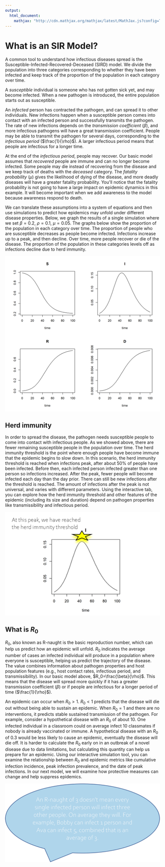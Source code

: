 ```yaml
---
output:
  html_document:
    mathjax: "http://cdn.mathjax.org/mathjax/latest/MathJax.js?config=TeX-AMS-MML_HTMLorMML"
---
```


# What is an SIR Model?

A common tool to understand how infectious diseases spread is the Susceptible-Infected-Recovered-Deceased (SIRD) model. We divide the population into three categories corresponding to whether they have been infected and keep track of the proportion of the population in each category over time.

A *susceptible* individual is someone who has not gotten sick yet, and may become infected. When a new pathogen is introduced, the entire population starts out as susceptible.

An *infected* person has contracted the pathogen, and can spread it to other individuals. New infections happen when a susceptible person comes into contact with an infected person and successfully transmits the pathogen. The rate of new infections depends on the *transmission coefficient* ($\beta$), and more infectious pathogens will have a great transmission coefficient. People may be able to transmit the pathogen for several days, corresponding to the *infectious period* ($\frac{1}{\rho}$). A larger infectious period means that people are infectious for a longer time.

At the end of the *infectious period*, people may recover. Our basic model assumes that *recovered* people are immune and can no longer become infected. Some people may die instead of recovering from the disease and we keep track of deaths with the *deceased* category. The *fatality probability* ($\mu$) gives the likelihood of dying of the disease, and more deadly diseases will have a greater fatality probability. You'll notice that the fatality probability is not going to have a large impact on epidemic dynamics in this example. It will become important when we add awareness to the model because awareness respond to death.

We can translate these assumptions into a system of equations and then use simulations to predict how epidemics may unfold under different disease properties. Below, we graph the results of a single simulation where we set $\beta=0.2$, $\rho=0.1$, $\mu=0.05$. The graphs below show the proportion of the population in each category over time. The proportion of people who are susceptible decreases as people become infected. Infections increase up to a peak, and then decline. Over time, more people recover or die of the disease. The proportion of the population in these categories levels off as infections decline due to herd immunity.

![plot of chunk outbreak](figure/outbreak-1.png)

## Herd immunity

In order to spread the disease, the pathogen needs susceptible people to come into contact with infectious people. As we showed above, there are fewer remaining susceptible people in the population over time. The herd immunity threshold is the point where enough people have become immune that the epidemic begins to slow down. In this scenario, the herd immunity threshold is reached when infections peak, after about 50% of people have been infected. Before then, each infected person infected greater than one person so infections increased. After the peak, fewer people will become infected each day than the day prior. There can still be new infections after the threshold is reached. The amount of infections after the peak is not universal, and varies with different parameters. Using the interactive tab, you can explore how the herd immunity threshold and other features of the epidemic (including its size and duration) depend on pathogen properties like transmissibility and infectious period.

![](images/HIT.png)

## What is $R_0$

$R_0$, also known as R-naught is the basic reproduction number, which can help us predict how an epidemic will unfold. $R_0$ indicates the average number of cases an infected individual will produce in a population where everyone is susceptible, helping us predict the trajectory of the disease. The value combines information about pathogen properties and host population features (e.g., host contact rates, infectious period, and transmissibility). In our basic model above, $R_0=\frac{\beta}{\rho}$. This means that the disease will spread more quickly if it has a greater transmission coefficient ($\beta$) or if people are infectious for a longer period of time ($\frac{1}{\rho}$).

An epidemic can occur when $R_0>1$. $R_0<1$ predicts that the disease will die out without being able to sustain an epidemic. When $R_0=1$ and there are no interventions, it predicts stable sustained transmission of the pathogen. For example, consider a hypothetical disease with an $R_0$ of about 10. One infected individual in a classroom could on average infect 10 classmates if nobody is already vaccinated or immune. A hypothetical disease with an $R_0$ of 0.3 would be less likely to cause an epidemic, eventually the disease will die off. It is harder to calculate the $R_0$ early on in an outbreak of a novel disease due to data limitations, but calculating this quantity can help us prepare for an epidemic. Using our interactive simulation tool, you can examine the relationship between $R_0$ and epidemic metrics like cumulative infection incidence, peak infection prevalence, and the date of peak infections. In our next model, we will examine how protective measures can change and help suppress epidemics.

![](images/Picture7.png)
